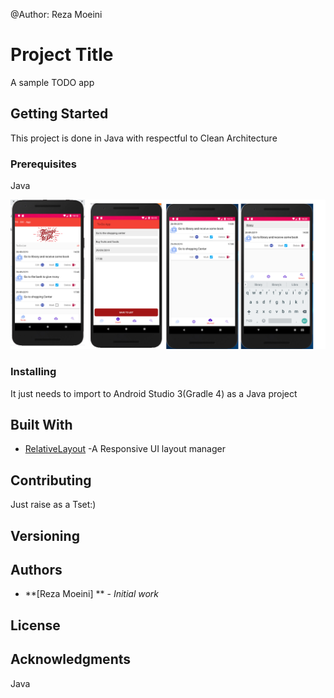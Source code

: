 @Author: Reza Moeini

# Project Title

A sample TODO app

## Getting Started

This project is done in Java with respectful to Clean Architecture

### Prerequisites

Java


![Main Screen](https://github.com/reza575/To-Do-Project/blob/master/screenshots/To-Do-App.png)




### Installing

It just needs to import to Android Studio 3(Gradle 4) as a Java project

## Built With

* [RelativeLayout](https://developer.android.com/guide/topics/ui/layout/relative) -A Responsive UI layout manager

## Contributing

Just raise as a Tset:)

## Versioning


## Authors

* **[Reza Moeini] ** - *Initial work* 


## License


## Acknowledgments
Java
